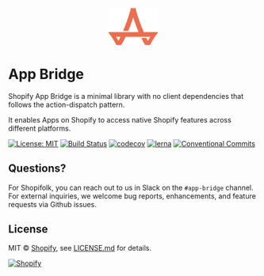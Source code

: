 <p align="center">
  <img src="logo.png"
  width=100
  alt="App Bridge logo" />
</p>

# App Bridge

Shopify App Bridge is a minimal library with no client dependencies that follows the
action-dispatch pattern.

It enables Apps on Shopify to access native Shopify
features across different platforms.

[![License: MIT](https://img.shields.io/badge/License-MIT-green.svg)](LICENSE.md)
[![Build Status](https://travis-ci.com/Shopify/app-bridge.svg?token=RBRyvqQyN525bnfz7J8p&branch=master)](https://travis-ci.com/Shopify/app-bridge)
[![codecov](https://codecov.io/gh/Shopify/app-bridge/branch/master/graph/badge.svg?token=nZ21m39Dr6)](https://codecov.io/gh/Shopify/app-bridge)
[![lerna](https://img.shields.io/badge/maintained%20with-lerna-cc00ff.svg)](https://lernajs.io/)
[![Conventional Commits](https://img.shields.io/badge/Conventional%20Commits-1.0.0-yellow.svg)](https://conventionalcommits.org)

## Questions?

For Shopifolk, you can reach out to us in Slack on the `#app-bridge` channel.
For external inquiries, we welcome bug reports, enhancements, and feature
requests via Github issues.

## License

MIT &copy; [Shopify](https://shopify.com/), see [LICENSE.md](LICENSE.md) for details.

<a href="http://www.shopify.com/"><img src="https://cdn.shopify.com/shopify-marketing_assets/static/shopify-full-color-black.svg" alt="Shopify" width="200" /></a>
